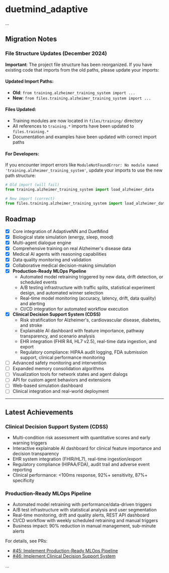 # duetmind_adaptive

...

## Migration Notes

### File Structure Updates (December 2024)

**Important**: The project file structure has been reorganized. If you have existing code that imports from the old paths, please update your imports:

#### Updated Import Paths:
- **Old**: `from training.alzheimer_training_system import ...`
- **New**: `from files.training.alzheimer_training_system import ...`

#### Files Updated:
- Training modules are now located in `files/training/` directory
- All references to `training.*` imports have been updated to `files.training.*`
- Documentation and examples have been updated with correct import paths

#### For Developers:
If you encounter import errors like `ModuleNotFoundError: No module named 'training.alzheimer_training_system'`, update your imports to use the new path structure:

```python
# Old import (will fail)
from training.alzheimer_training_system import load_alzheimer_data

# New import (correct)
from files.training.alzheimer_training_system import load_alzheimer_data
```

## Roadmap

- [x] Core integration of AdaptiveNN and DuetMind
- [x] Biological state simulation (energy, sleep, mood)
- [x] Multi-agent dialogue engine
- [x] Comprehensive training on real Alzheimer's disease data
- [x] Medical AI agents with reasoning capabilities
- [x] Data quality monitoring and validation
- [x] Collaborative medical decision-making simulation
- [x] **Production-Ready MLOps Pipeline**  
  - Automated model retraining triggered by new data, drift detection, or scheduled events  
  - A/B testing infrastructure with traffic splits, statistical experiment design, and automated winner selection  
  - Real-time model monitoring (accuracy, latency, drift, data quality) and alerting  
  - CI/CD integration for automated workflow execution  
- [x] **Clinical Decision Support System (CDSS)**  
  - Risk stratification for Alzheimer's, cardiovascular disease, diabetes, and stroke  
  - Explainable AI dashboard with feature importance, pathway transparency, and scenario analysis  
  - EHR integration (FHIR R4, HL7 v2.5), real-time data ingestion, and export  
  - Regulatory compliance: HIPAA audit logging, FDA submission support, clinical performance monitoring  
- [ ] Advanced safety monitoring and intervention
- [ ] Expanded memory consolidation algorithms
- [ ] Visualization tools for network states and agent dialogs
- [ ] API for custom agent behaviors and extensions
- [ ] Web-based simulation dashboard
- [ ] Clinical integration and real-world deployment

---

## Latest Achievements

### Clinical Decision Support System (CDSS)
- Multi-condition risk assessment with quantitative scores and early warning triggers
- Interactive explainable AI dashboard for clinical feature importance and decision transparency
- EHR system integration (FHIR/HL7), real-time ingestion/export
- Regulatory compliance (HIPAA/FDA), audit trail and adverse event reporting
- Clinical performance: <100ms response, 92%+ sensitivity, 87%+ specificity

### Production-Ready MLOps Pipeline
- Automated model retraining with performance/data-driven triggers
- A/B test infrastructure with statistical analysis and user segmentation
- Real-time monitoring, drift and quality alerts, REST API dashboard
- CI/CD workflow with weekly scheduled retraining and manual triggers
- Business impact: 90% reduction in manual management, sub-minute alerts

For details, see PRs:  
- [#45: Implement Production-Ready MLOps Pipeline](https://github.com/V1B3hR/duetmind_adaptive/pull/45)
- [#46: Implement Clinical Decision Support System](https://github.com/V1B3hR/duetmind_adaptive/pull/46)

...
